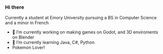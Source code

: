 ### Hi there 

Currently a student at Emory University pursuing a BS in Computer Science and a minor in French

- 🔭 I’m currently working on making games on Godot, and 3D enviroments on Blender
- 🌱 I’m currently learning Java, C#, Python
- Pokemon Lover! 
